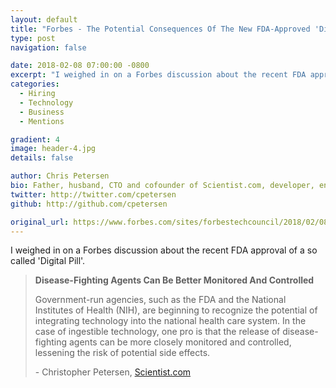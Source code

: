 ```yaml
---
layout: default
title: "Forbes - The Potential Consequences Of The New FDA-Approved 'Digital Pill'"
type: post
navigation: false

date: 2018-02-08 07:00:00 -0800
excerpt: "I weighed in on a Forbes discussion about the recent FDA approval of a so called 'Digital Pill'"
categories:
  - Hiring
  - Technology
  - Business
  - Mentions

gradient: 4
image: header-4.jpg
details: false

author: Chris Petersen
bio: Father, husband, CTO and cofounder of Scientist.com, developer, entrepreneur and technologist.
twitter: http://twitter.com/cpetersen
github: http://github.com/cpetersen

original_url: https://www.forbes.com/sites/forbestechcouncil/2018/02/08/the-potential-consequences-of-the-new-fda-approved-digital-pill/
---
```



I weighed in on a Forbes discussion about the recent FDA approval of a so called 'Digital Pill'.

 >
 >
 > **Disease-Fighting Agents Can Be Better Monitored And Controlled**
 >
 > Government-run agencies, such as the FDA and the National Institutes of Health (NIH), are beginning to recognize the potential of integrating technology into the national health care system. In the case of ingestible technology, one pro is that the release of disease-fighting agents can be more closely monitored and controlled, lessening the risk of potential side effects.
 >
 > \- Christopher Petersen, [Scientist.com](https://www.scientist.com)
 >
 >
